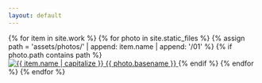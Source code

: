 ```yaml
---
layout: default
---
```


<article class="home">
  {% for item in site.work %}
    {% for photo in site.static_files %}
      {% assign path = 'assets/photos/' | append: item.name | append: '/01' %}
      {% if photo.path contains path %}
        <a href="/work/{{ item.name }}">
          <img src="{{ photo.path }}" alt="{{ item.name | capitalize  }} {{ photo.basename }}">
        </a>
      {% endif %}
    {% endfor %}
  {% endfor %}
</article>
